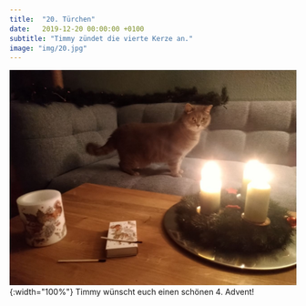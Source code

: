 ```yaml
---
title:  "20. Türchen"
date:   2019-12-20 00:00:00 +0100
subtitle: "Timmy zündet die vierte Kerze an."
image: "img/20.jpg"
---
```


![Timmy](../img/20.jpg){:width="100%"}
Timmy wünscht euch einen schönen 4. Advent!